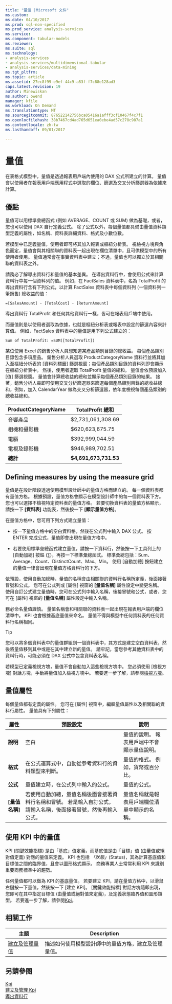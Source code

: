 ```yaml
---
title: "量值 |Microsoft 文件"
ms.custom: 
ms.date: 04/10/2017
ms.prod: sql-non-specified
ms.prod_service: analysis-services
ms.service: 
ms.component: tabular-models
ms.reviewer: 
ms.suite: sql
ms.technology:
- analysis-services
- analysis-services/multidimensional-tabular
- analysis-services/data-mining
ms.tgt_pltfrm: 
ms.topic: article
ms.assetid: 27ec8f99-e9ef-44c9-a83f-f7c88e128ad3
caps.latest.revision: 19
author: Minewiskan
ms.author: owend
manager: kfile
ms.workload: On Demand
ms.translationtype: MT
ms.sourcegitcommit: 876522142756bca05416a1afff3cf10467f4c7f1
ms.openlocfilehash: 38b7467cd4ad765d651ea0ebe4ad57c278c987a1
ms.contentlocale: zh-tw
ms.lasthandoff: 09/01/2017

---
```

# <a name="measures"></a>量值
  在表格式模型中，量值是透過報表用戶端內使用的 DAX 公式所建立的計算。 量值會以使用者在報表用戶端應用程式中選取的欄位、篩選及交叉分析篩選器為依據來計算。  
  
##  <a name="bkmk_understanding"></a> 優點  
 量值可以用標準彙總函式 (例如 AVERAGE、COUNT 或 SUM) 做為基礎，或者，您也可以使用 DAX 自行定義公式。 除了公式以外，每個量值都具備由量值資料類型定義的屬性，如名稱、資料表詳細資料、格式及小數位數。  
  
 若模型中已定義量值，使用者即可將其加入報表或樞紐分析表。 視檢視方塊與角色而定，量值會與其相關聯的資料表一起出現在欄位清單中，且可供模型中的所有使用者使用。 量值通常會在事實資料表中建立；不過，量值也可以獨立於其相關聯的資料表之外。  
  
 請務必了解導出資料行和量值的基本差異。 在導出資料行中，會使用公式來計算資料行中每一個資料列的值。 例如，在 FactSales 資料表中，名為 TotalProfit 的導出資料行含有下列公式，以計算 FactSales 資料表中每個資料列 (一個資料列一筆銷售) 總收益的值：  
  
```  
=[SalesAmount] - [TotalCost] - [ReturnAmount]  
```  
  
 導出資料行 TotalProfit 和任何其他資料行一樣，皆可在報表用戶端中使用。  
  
 而量值則是以使用者選取為依據，也就是樞紐分析表或報表中設定的篩選內容來計算值。 例如，FactSales 資料表中的量值是用下列公式建立的：  
  
```  
Sum of TotalProfit: =SUM([TotalProfit])  
```  
  
 某位使用 Excel 的銷售分析人員想知道某產品類別目錄的總收益。 每個產品類別目錄包含多項產品。 銷售分析人員選取 ProductCategoryName 資料行並將其加入至樞紐分析表的 [資料列標籤] 篩選視窗；每個產品類別目錄的資料列即會顯示在樞紐分析表中。 然後，使用者選取 TotalProfit 量值的總和。 量值會依預設加入 [值] 篩選視窗。 量值會計算總收益的總和並顯示每個產品類別目錄的結果。 接著，銷售分析人員即可使用交叉分析篩選器來篩選每個產品類別目錄的總收益總和，例如，加入 CalendarYear 做為交叉分析篩選器，依年度檢視每個產品類別的總收益總和。  
  
|ProductCategoryName|TotalProfit 總和|  
|-------------------------|------------------------|  
|音響產品|$2,731,061,308.69|  
|相機和攝影機|$620,623,675.75|  
|電腦|$392,999,044.59|  
|電視及錄影機|$946,989,702.51|  
|**總計**|**$4,691,673,731.53**|  
  
##  <a name="bkmk_def_mg"></a> Defining measures by using the measure grid  
 量值是在設計階段透過使用模型設計師中的量值方格而建立的。 每一個資料表都有量值方格。 根據預設，量值方格會顯示在模型設計師中的每一個資料表下方。 您也可以選擇不檢視特定資料表的量值方格。 若要切換資料表的量值方格顯示，請按一下 **[資料表]** 功能表，然後按一下 **[顯示量值方格]**。  
  
 在量值方格中，您可用下列方式建立量值：  
  
-   按一下量值方格中的空白資料格，然後在公式列中輸入 DAX 公式。 按 ENTER 完成公式，量值即會出現在量值方格中。  
  
-   若要使用標準彙總函式建立量值，請按一下資料行，然後按一下工具列上的 [自動加總] 按鈕 (∑)，再按一下標準彙總函式。 標準彙總包括：Sum、Average、Count、DistinctCount、Max、Min。 使用 [自動加總] 按鈕建立的量值一律會出現在量值方格資料行的下方。  
  
 依預設，使用自動加總時，量值的名稱會由相關聯的資料行名稱所定義，後面接著冒號和公式。 您可在公式列或 [屬性] 視窗的 **[量值名稱]** 屬性設定中變更名稱。 使用自訂公式建立量值時，您可在公式列中輸入名稱，後接冒號和公式，或者，您可在 [屬性] 視窗的 **[量值名稱]** 屬性設定中輸入名稱。  
  
 務必命名量值謹慎。 量值名稱會和相關聯的資料表一起出現在報表用戶端的欄位清單中。 KPI 也會根據基底量值來命名。 量值不得與模型中任何資料表的任何資料行名稱相同。  
  
> [!TIP]  
>  您可以將多個資料表中的量值群組到一個資料表中，其方式是建立空白資料表，然後將量值移到其中或是在其中建立新的量值。 請牢記，當您參考其他資料表中的資料行時，可能必須在 DAX 公式中包含資料表名稱。  
  
 若模型已定義檢視方塊，量值不會自動加入這些檢視方塊中。 您必須使用 [檢視方塊] 對話方塊，手動將量值加入檢視方塊中。 若要進一步了解，請參閱[檢視方塊](../../analysis-services/tabular-models/perspectives-ssas-tabular.md)。  
  
##  <a name="bkmk_properties"></a> 量值屬性  
 每個量值都有定義的屬性。 您可在 [屬性] 視窗中，編輯量值屬性以及相關聯的資料行屬性。 量值具有下列屬性：  
  
|屬性|預設設定|說明|  
|--------------|---------------------|-----------------|  
|**說明**|空白|量值的說明。 報表用戶端中不會顯示量值說明。|  
|**格式**|在公式運算式中，自動從參考資料行的資料類型來判斷。|量值的格式。 例如，貨幣或百分比。|  
|**公式**|量值建立時，在公式列中輸入的公式。|量值的公式。|  
|**[量值名稱]**|若使用自動加總，量值名稱後面會接著資料行名稱和冒號。 若是輸入自訂公式，請輸入名稱，後面接著冒號，然後再輸入公式。|量值名稱就是報表用戶端欄位清單中顯示的名稱。|  
  
##  <a name="bkmk_KPI"></a> 使用 KPI 中的量值  
 KPI (關鍵效能指標) 是由「基底」值定義，而基底值是由「目標」值 (由量值或絕對值定義) 對應的量值來定義。 KPI 也包括 *「狀態」*(Status)，其為計算基底值和目標值之間的臨界值，且會以圖形格式顯示。 商務專業人士常常利用 KPI 來識別重要商務標準中的趨勢。  
  
 任何量值都可以做為 KPI 的基底量值。 若要建立 KPI，請在量值方格中，以滑鼠右鍵按一下量值，然後按一下 [建立 KPI]。 [關鍵效能指標] 對話方塊隨即出現，您即可在其中指定目標值 (由量值或絕對值來定義)，及定義狀態臨界值和圖形類型。 若要進一步了解，請參閱[Kpi](../../analysis-services/tabular-models/kpis-ssas-tabular.md)。  
  
##  <a name="bkmk_rel_tasks"></a> 相關工作  
  
|主題|Description|  
|-----------|-----------------|  
|[建立及管理量值](../../analysis-services/tabular-models/create-and-manage-measures-ssas-tabular.md)|描述如何使用模型設計師中的量值方格，建立及管理量值。|  
  
## <a name="see-also"></a>另請參閱  
 [Kpi](../../analysis-services/tabular-models/kpis-ssas-tabular.md)   
 [建立及管理 Kpi](../../analysis-services/tabular-models/create-and-manage-kpis-ssas-tabular.md)   
 [導出資料行](../../analysis-services/tabular-models/ssas-calculated-columns.md)  
  
  


